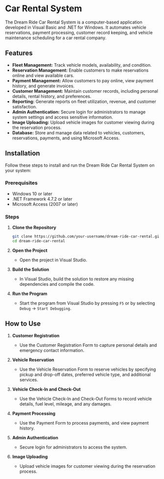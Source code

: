 # Car Rental System

The Dream Ride Car Rental System is a computer-based application developed in Visual Basic and .NET for Windows. It automates vehicle reservations, payment processing, customer record keeping, and vehicle maintenance scheduling for a car rental company.

## Features

- **Fleet Management:** Track vehicle models, availability, and condition.
- **Reservation Management:** Enable customers to make reservations online and view available cars.
- **Payment Management:** Allow customers to pay online, view payment history, and generate invoices.
- **Customer Management:** Maintain customer records, including personal details, rental history, and preferences.
- **Reporting:** Generate reports on fleet utilization, revenue, and customer satisfaction.
- **Admin Authentication:** Secure login for administrators to manage system settings and access sensitive information.
- **Image Uploading:** Upload vehicle images for customer viewing during the reservation process.
- **Database:** Store and manage data related to vehicles, customers, reservations, payments, and using Microsoft Access.

## Installation

Follow these steps to install and run the Dream Ride Car Rental System on your system:

### Prerequisites

- Windows 10 or later
- .NET Framework 4.7.2 or later
- Microsoft Access (2007 or later)

### Steps

1. **Clone the Repository**
   ```sh
   git clone https://github.com/your-username/dream-ride-car-rental.git
   cd dream-ride-car-rental
   ```

2. **Open the Project**
   - Open the project in Visual Studio.

3. **Build the Solution**
   - In Visual Studio, build the solution to restore any missing dependencies and compile the code.

5. **Run the Program**
   - Start the program from Visual Studio by pressing `F5` or by selecting `Debug` -> `Start Debugging`.

## How to Use

1. **Customer Registration**
   - Use the Customer Registration Form to capture personal details and emergency contact information.

2. **Vehicle Reservation**
   - Use the Vehicle Reservation Form to reserve vehicles by specifying pickup and drop-off dates, preferred vehicle type, and additional services.

3. **Vehicle Check-In and Check-Out**
   - Use the Vehicle Check-In and Check-Out Forms to record vehicle details, fuel level, mileage, and any damages.

4. **Payment Processing**
   - Use the Payment Form to process payments, and view payment history.

5. **Admin Authentication**
   - Secure login for administrators to access the system.

6. **Image Uploading**
   - Upload vehicle images for customer viewing during the reservation process.


